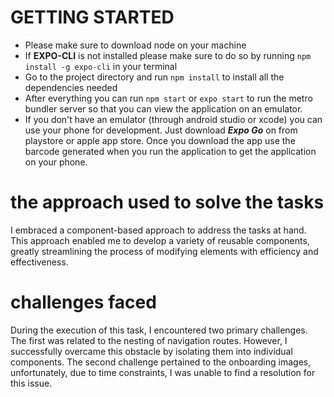 
# GETTING STARTED

-   Please make sure to download node on your machine
-   If **EXPO-CLI** is not installed please make sure to do so by running `npm install -g expo-cli` in your terminal
-   Go to the project directory and run `npm install` to install all the dependencies needed
-   After everything you can run `npm start` or `expo start` to run the metro bundler server so that you can view the application on an emulator.
-   If you don't have an emulator (through android studio or xcode) you can use your phone for development. Just download **_Expo Go_** on from playstore or apple app store. Once you download the app use the barcode generated when you run the application to get the application on your phone.





# the approach used to solve the tasks
I embraced a component-based approach to address the tasks at hand. This approach enabled me to develop a variety of reusable components, greatly streamlining the process of modifying elements with efficiency and effectiveness.

# challenges faced 
During the execution of this task, I encountered two primary challenges. The first was related to the nesting of navigation routes. However, I successfully overcame this obstacle by isolating them into individual components. The second challenge pertained to the onboarding images, unfortunately, due to time constraints, I was unable to find a resolution for this issue.